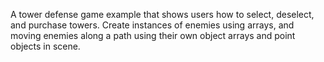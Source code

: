 A tower defense game example that shows users how to select, deselect, and purchase towers. Create instances of enemies using arrays, and moving enemies along a path using their own object arrays and point objects in scene.